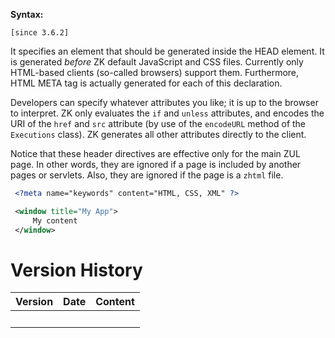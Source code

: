 **Syntax:**

<?meta [''name0''="''value0''"] [''name1''="''value1''"] [''name2''="''value2''"]
    [if="..."] [unless="..."]?>

`[since 3.6.2]`

It specifies an element that should be generated inside the HEAD
element. It is generated *before* ZK default JavaScript and CSS files.
Currently only HTML-based clients (so-called browsers) support them.
Furthermore, HTML META tag is actually generated for each of this
declaration.

Developers can specify whatever attributes you like; it is up to the
browser to interpret. ZK only evaluates the `if` and `unless`
attributes, and encodes the URI of the `href` and `src` attribute (by
use of the `encodeURL` method of the `Executions` class). ZK generates
all other attributes directly to the client.

Notice that these header directives are effective only for the main ZUL
page. In other words, they are ignored if a page is included by another
pages or servlets. Also, they are ignored if the page is a `zhtml` file.

``` xml
 <?meta name="keywords" content="HTML, CSS, XML" ?>

 <window title="My App">
     My content
 </window>
```

# Version History

| Version | Date | Content |
|---------|------|---------|
|         |      |         |
